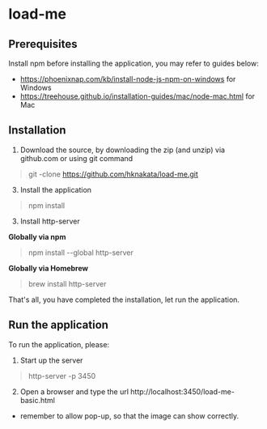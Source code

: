 # load-me

## Prerequisites
Install npm before installing the application, you may refer to guides below:
- https://phoenixnap.com/kb/install-node-js-npm-on-windows for Windows
- https://treehouse.github.io/installation-guides/mac/node-mac.html for Mac

## Installation

1. Download the source, by downloading the zip (and unzip) via github.com or using git command

> git -clone https://github.com/hknakata/load-me.git

3. Install the application

>npm install

3. Install http-server

__Globally via npm__
>npm install --global http-server

__Globally via Homebrew__
>brew install http-server

That's all, you have completed the installation, let run the application.

## Run the application

To run the application, please:
1. Start up the server

> http-server -p 3450

2. Open a browser and type the url http://localhost:3450/load-me-basic.html

* remember to allow pop-up, so that the image can show correctly.
